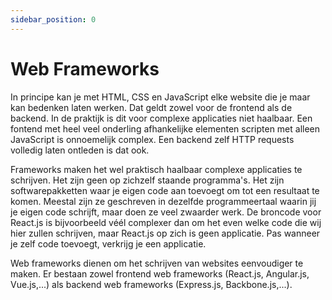 ```yaml
---
sidebar_position: 0
---
```


# Web Frameworks

In principe kan je met HTML, CSS en JavaScript elke website die je maar kan bedenken laten werken. Dat geldt zowel voor de frontend als de backend. In de praktijk is dit voor complexe applicaties niet haalbaar. Een fontend met heel veel onderling afhankelijke elementen scripten met alleen JavaScript is onnoemelijk complex. Een backend zelf HTTP requests volledig laten ontleden is dat ook.

Frameworks maken het wel praktisch haalbaar complexe applicaties te schrijven. Het zijn geen op zichzelf staande programma's. Het zijn softwarepakketten waar je eigen code aan toevoegt om tot een resultaat te komen. Meestal zijn ze geschreven in dezelfde programmeertaal waarin jij je eigen code schrijft, maar doen ze veel zwaarder werk. De broncode voor React.js is bijvoorbeeld véél complexer dan om het even welke code die wij hier zullen schrijven, maar React.js op zich is geen applicatie. Pas wanneer je zelf code toevoegt, verkrijg je een applicatie.

Web frameworks dienen om het schrijven van websites eenvoudiger te maken. Er bestaan zowel frontend web frameworks (React.js, Angular.js, Vue.js,...) als backend web frameworks (Express.js, Backbone.js,...).